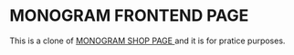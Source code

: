  
  # MONOGRAM FRONTEND PAGE

This is a clone of [MONOGRAM SHOP PAGE ](https://monogramcc.com/shop/) and it is for pratice purposes.
